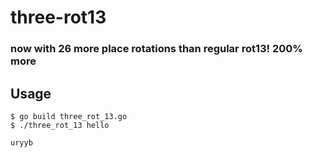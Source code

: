 # three-rot13

### now with 26 more place rotations than regular rot13! 200% more


## Usage

```
$ go build three_rot_13.go
$ ./three_rot_13 hello

uryyb
```
